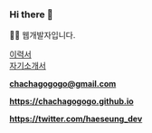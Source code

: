 ### Hi there 👋

👨‍💻
웹개발자입니다.  

[이력서](https://bit.ly/haeseung)  
[자기소개서](https://bit.ly/haeseung_coverletter)



**chachagogogo@gmail.com**

**https://chachagogogo.github.io**

**https://twitter.com/haeseung_dev**

<!--
**chachagogogo/chachagogogo** is a ✨ _special_ ✨ repository because its `README.md` (this file) appears on your GitHub profile.

